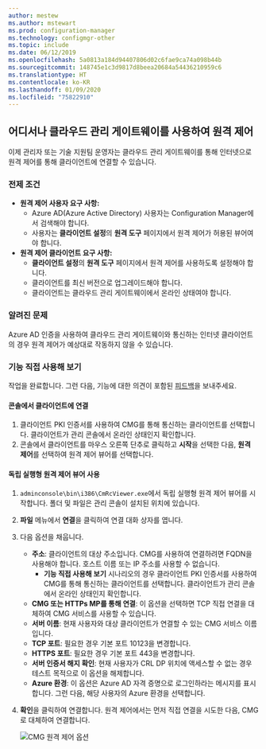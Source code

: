 ```yaml
---
author: mestew
ms.author: mstewart
ms.prod: configuration-manager
ms.technology: configmgr-other
ms.topic: include
ms.date: 06/12/2019
ms.openlocfilehash: 5a0813a184d94407806d02c6fae9ca74a098b44b
ms.sourcegitcommit: 148745e1c3d9817d8beea20684a54436210959c6
ms.translationtype: HT
ms.contentlocale: ko-KR
ms.lasthandoff: 01/09/2020
ms.locfileid: "75822910"
---
```

## <a name="remote-control-anywhere-using-cloud-management-gateway"></a>어디서나 클라우드 관리 게이트웨이를 사용하여 원격 제어
<!--4575930-->
이제 관리자 또는 기술 지원팀 운영자는 클라우드 관리 게이트웨이를 통해 인터넷으로 원격 제어를 통해 클라이언트에 연결할 수 있습니다.

### <a name="prerequisites"></a>전제 조건

- **원격 제어 사용자 요구 사항:**
   - Azure AD(Azure Active Directory) 사용자는 Configuration Manager에서 검색해야 합니다.
   - 사용자는 **클라이언트 설정**의 **원격 도구** 페이지에서 원격 제어가 허용된 뷰어여야 합니다.
- **원격 제어 클라이언트 요구 사항:**
   - **클라이언트 설정**의 **원격 도구** 페이지에서 원격 제어를 사용하도록 설정해야 합니다.
   - 클라이언트를 최신 버전으로 업그레이드해야 합니다.
   - 클라이언트는 클라우드 관리 게이트웨이에서 온라인 상태여야 합니다.

### <a name="known-issues"></a>알려진 문제

Azure AD 인증을 사용하여 클라우드 관리 게이트웨이와 통신하는 인터넷 클라이언트의 경우 원격 제어가 예상대로 작동하지 않을 수 있습니다.

### <a name="try-it-out"></a>기능 직접 사용해 보기

작업을 완료합니다. 그런 다음, 기능에 대한 의견이 포함된 [피드백](/sccm/core/understand/find-help#product-feedback)을 보내주세요.

#### <a name="connect-to-a-client-from-the-console"></a>콘솔에서 클라이언트에 연결

1. 클라이언트 PKI 인증서를 사용하여 CMG를 통해 통신하는 클라이언트를 선택합니다. 클라이언트가 관리 콘솔에서 온라인 상태인지 확인합니다. 
1. 콘솔에서 클라이언트를 마우스 오른쪽 단추로 클릭하고 **시작**을 선택한 다음, **원격 제어**를 선택하여 원격 제어 뷰어를 선택합니다.


#### <a name="use-the-standalone-remote-control-viewer"></a>독립 실행형 원격 제어 뷰어 사용

1. `adminconsole\bin\i386\CmRcViewer.exe`에서 독립 실행형 원격 제어 뷰어를 시작합니다. 폴더 및 파일은 관리 콘솔이 설치된 위치에 있습니다.
1. **파일** 메뉴에서 **연결**을 클릭하여 연결 대화 상자를 엽니다.
1. 다음 옵션을 채웁니다.
   - **주소**: 클라이언트의 대상 주소입니다. CMG를 사용하여 연결하려면 FQDN을 사용해야 합니다. 호스트 이름 또는 IP 주소를 사용할 수 없습니다.
       - **기능 직접 사용해 보기** 시나리오의 경우 클라이언트 PKI 인증서를 사용하여 CMG를 통해 통신하는 클라이언트를 선택합니다. 클라이언트가 관리 콘솔에서 온라인 상태인지 확인합니다.  
   - **CMG 또는 HTTPs MP를 통해 연결**: 이 옵션을 선택하면 TCP 직접 연결을 대체하여 CMG 서비스를 사용할 수 있습니다.
   - **서버 이름**: 현재 사용자와 대상 클라이언트가 연결할 수 있는 CMG 서비스 이름입니다.
   - **TCP 포트**: 필요한 경우 기본 포트 10123을 변경합니다.
   - **HTTPS 포트**: 필요한 경우 기본 포트 443을 변경합니다.
   - **서버 인증서 해지 확인**: 현재 사용자가 CRL DP 위치에 액세스할 수 없는 경우 테스트 목적으로 이 옵션을 해제합니다.
   - **Azure 환경**: 이 옵션은 Azure AD 자격 증명으로 로그인하라는 메시지를 표시합니다. 그런 다음, 해당 사용자의 Azure 환경을 선택합니다.
1. **확인**을 클릭하여 연결합니다. 원격 제어에서는 먼저 직접 연결을 시도한 다음, CMG로 대체하여 연결합니다. 


    ![CMG 원격 제어 옵션](../../media/4575930-remote-control-cmg.png)
